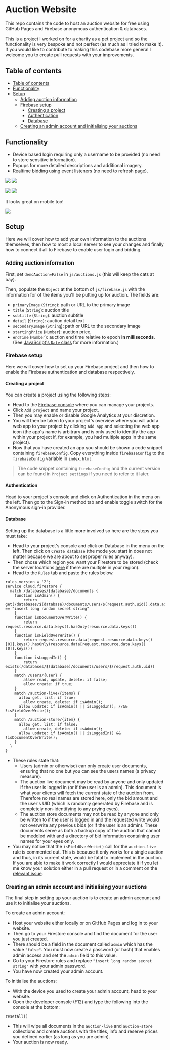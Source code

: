 # Auction Website

This repo contains the code to host an auction website for free using GitHub Pages and Firebase anonymous authentication & databases.

This is a project I worked on for a charity as a pet project and so the functionality is very bespoke and not perfect (as much as I tried to make it). If you would like to contribute to making this codebase more general I welcome you to create pull requests with your improvements.

## Table of contents
- [Table of contents](#table-of-contents)
- [Functionality](#functionality)
- [Setup](#setup)
  - [Adding auction information](#adding-auction-information)
  - [Firebase setup](#firebase-setup)
    - [Creating a project](#creating-a-project)
    - [Authentication](#authentication)
    - [Database](#database)
  - [Creating an admin account and initialising your auctions](#creating-an-admin-account-and-initialising-your-auctions)

## Functionality

- Device based login requiring only a username to be provided (no need to store sensitive information).
- Popups for more detailed descriptions and additional imagery.
- Realtime bidding using event listeners (no need to refresh page).

![](./readme/homepage_desktop.png) ![](./readme/loginpage.png)

![](./readme/infopage.png) ![](./readme/bidpage.png)

It looks great on mobile too!

![](./readme/homepage_mobile.png) 

## Setup
Here we will cover how to add your own information to the auctions themselves, then how to most a local server to see your changes and finally how to connect it all to Firebase to enable user login and bidding.

### Adding auction information
First, set `demoAuction=False` in `js/auctions.js` (this will keep the cats at bay).

Then, populate the `Object` at the bottom of `js/firebase.js` with the information for of the items you'll be putting up for auction. The fields are:
- `primaryImage` (`String`): path or URL to the primary image
- `title` (`String`): auction title
- `subtitle` (`String`): auction subtitle
- `detail` (`String`): auction detail text
- `secondaryImage` (`String`): path or URL to the secondary image
- `startingPrice` (`Number`): auction price,
- `endTime` (`Number`): auction end time relative to epoch **in milliseconds**. (See [JavaScript's `Date` class](https://developer.mozilla.org/en-US/docs/Web/JavaScript/Reference/Global_Objects/Date) for more information.)

### Firebase setup
Here we will cover how to set up your Firebase project and then how to enable the Firebase authentication and database respectively.

#### Creating a project
You can create a project using the following steps:
- Head to the [Firebase console](https://console.firebase.google.com/) where you can manage your projects.
- Click `Add project` and name your project.
- Then you may enable or disable Google Analytics at your discretion.
- You will then be taken to your project's overview where you will add a web app to your project by clicking `Add app` and selecting the web app icon (the app's name is arbitrary and is only used to identify the app within your project if, for example, you had multiple apps in the same project).
- Now that you have created an app you should be shown a code snippet containing `firebaseConfig`. Copy everything inside `firebaseConfig` to the `firebaseConfig` variable in `index.html`.

> The code snippet containing `firebaseConfig` and the current version can be found in `Project settings` if you need to refer to it later.

#### Authentication
Head to your project's console and click on Authentication in the menu on the left. Then go to the Sign-in method tab and enable toggle switch for the Anonymous sign-in provider.

#### Database
Setting up the database is a little more involved so here are the steps you must take:
- Head to your project's console and click on Database in the menu on the left. Then click on `Create database` (the mode you start in does not matter because we are about to set proper rules anyway).
- Then chose which region you want your Firestore to be stored (check the server locations [here](https://firebase.google.com/docs/firestore/locations) if there are multiple in your region).
- Head to the `Rules` tab and paste the rules below.
```
rules_version = '2';
service cloud.firestore {
  match /databases/{database}/documents {
  	function isAdmin() {
    	return get(/databases/$(database)/documents/users/$(request.auth.uid)).data.admin == "insert long random secret string"
    }
    function isDocumentOverWrite() {
    	return request.resource.data.keys().hasOnly(resource.data.keys())
    }
    function isFieldOverWrite() {
    	return request.resource.data[request.resource.data.keys()[0]].keys().hasOnly(resource.data[request.resource.data.keys()[0]].keys())
    }
    function isLoggedIn() {
    	return exists(/databases/$(database)/documents/users/$(request.auth.uid))
    }
  	match /users/{user} {
    	allow read, update, delete: if false;
    	allow create: if true;
    }
    match /auction-live/{items} {
      allow get, list: if true;
    	allow create, delete: if isAdmin();
      allow update: if isAdmin() || isLoggedIn(); //&& !isFieldOverWrite();
    }
    match /auction-store/{item} {
      allow get, list: if false;
    	allow create, delete: if isAdmin();
      allow update: if isAdmin() || isLoggedIn() && !isDocumentOverWrite();
    }
  }
}
```
- These rules state that:
  - Users (admin or otherwise) can only create user documents, ensuring that no one but you can see the users names (a privacy measure).
  - The auction live  document may be read by anyone and only updated if the user is logged in (or if the user is an admin). This document is what your clients will fetch the current state of the auction from. Therefore no real names are stored here, only the bid amount and the user's UID (which is randomly generated by Firebase and is completely non-identifying to any prying eyes).
  - The auction store documents may not be read by anyone and only be written to if the user is logged in and the requested write would not overwrite any previous bids (or if the user is an admin). These documents serve as both a backup copy of the auction that cannot be meddled with and a directory of bid information containing user names for your eyes only.
- You may notice that the `isFieldOverWrite()` call for the `auction-live` rule is commented out. This is because it only works for a single auction and thus, in its current state, would be fatal to implement in the auction. If you are able to make it work correctly I would appreciate it if you let me know your solution either in a pull request or in a comment on the [relevant issue](https://github.com/HMellor/auction-website/issues/5).

### Creating an admin account and initialising your auctions
The final step in setting up your auction is to create an admin account and use it to initialise your auctions.

To create an admin account:
- Host your website either locally or on GitHub Pages and log in to your website.
- Then go to your Firestore console and find the document for the user you just created.
- There should be a field in the document called `admin` which has the value `"false"`. You must now create a password (or hash) that enables admin access and set the `admin` field to this value.
- Go to your Firestore rules and replace `"insert long random secret string"` with your admin password.
- You have now created your admin account.

To initialise the auctions:
- With the device you used to create your admin account, head to your website.
- Open the developer console (F12) and type the following into the console at the bottom:
```
resetAll()
```
- This will wipe all documents in the `auction-live` and `auction-store` collections and create auctions with the titles, info and reserve prices you defined earlier (as long as you are admin).
- Your auction is now ready.
